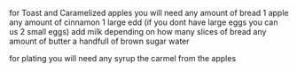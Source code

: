 for Toast and Caramelized apples you will need
any amount of bread
1 apple 
any amount of cinnamon
1 large edd (if you dont have large eggs you can us 2 small eggs)
add milk depending on how many slices of bread
any amount of butter
a handfull of brown sugar
water

for plating you will need
any syrup
the carmel from the apples


